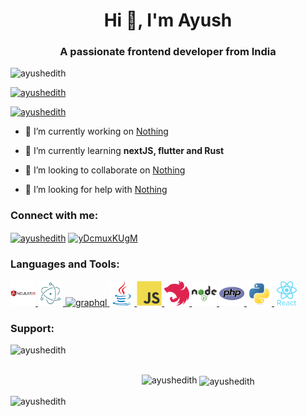 <h1 align="center">Hi 👋, I'm Ayush</h1>
<h3 align="center">A passionate frontend developer from India</h3>

<p align="left"> <img src="https://komarev.com/ghpvc/?username=ayushedith&label=Profile%20views&color=0e75b6&style=flat" alt="ayushedith" /> </p>

<p align="left"> <a href="https://github.com/ryo-ma/github-profile-trophy"><img src="https://github-profile-trophy.vercel.app/?username=ayushedith" alt="ayushedith" /></a> </p>

<p align="left"> <a href="https://twitter.com/ayushedith" target="blank"><img src="https://img.shields.io/twitter/follow/ayushedith?logo=twitter&style=for-the-badge" alt="ayushedith" /></a> </p>

- 🔭 I’m currently working on [Nothing](https://ko-fi.com/ayushedith)

- 🌱 I’m currently learning **nextJS, flutter and Rust**

- 👯 I’m looking to collaborate on [Nothing](https://ko-fi.com/ayushedith)

- 🤝 I’m looking for help with [Nothing](https://ko-fi.com/ayushedith)

<h3 align="left">Connect with me:</h3>
<p align="left">
<a href="https://twitter.com/ayushedith" target="blank"><img align="center" src="https://raw.githubusercontent.com/rahuldkjain/github-profile-readme-generator/master/src/images/icons/Social/twitter.svg" alt="ayushedith" height="30" width="40" /></a>
<a href="https://discord.gg/yDcmuxKUgM" target="blank"><img align="center" src="https://raw.githubusercontent.com/rahuldkjain/github-profile-readme-generator/master/src/images/icons/Social/discord.svg" alt="yDcmuxKUgM" height="30" width="40" /></a>
</p>

<h3 align="left">Languages and Tools:</h3>
<p align="left"> <a href="https://angular.io" target="_blank" rel="noreferrer"> <img src="https://raw.githubusercontent.com/devicons/devicon/master/icons/angularjs/angularjs-original-wordmark.svg" alt="angularjs" width="40" height="40"/> </a> <a href="https://www.electronjs.org" target="_blank" rel="noreferrer"> <img src="https://raw.githubusercontent.com/devicons/devicon/master/icons/electron/electron-original.svg" alt="electron" width="40" height="40"/> </a> <a href="https://graphql.org" target="_blank" rel="noreferrer"> <img src="https://www.vectorlogo.zone/logos/graphql/graphql-icon.svg" alt="graphql" width="40" height="40"/> </a> <a href="https://www.java.com" target="_blank" rel="noreferrer"> <img src="https://raw.githubusercontent.com/devicons/devicon/master/icons/java/java-original.svg" alt="java" width="40" height="40"/> </a> <a href="https://developer.mozilla.org/en-US/docs/Web/JavaScript" target="_blank" rel="noreferrer"> <img src="https://raw.githubusercontent.com/devicons/devicon/master/icons/javascript/javascript-original.svg" alt="javascript" width="40" height="40"/> </a> <a href="https://nestjs.com/" target="_blank" rel="noreferrer"> <img src="https://raw.githubusercontent.com/devicons/devicon/master/icons/nestjs/nestjs-plain.svg" alt="nestjs" width="40" height="40"/> </a> <a href="https://nodejs.org" target="_blank" rel="noreferrer"> <img src="https://raw.githubusercontent.com/devicons/devicon/master/icons/nodejs/nodejs-original-wordmark.svg" alt="nodejs" width="40" height="40"/> </a> <a href="https://www.php.net" target="_blank" rel="noreferrer"> <img src="https://raw.githubusercontent.com/devicons/devicon/master/icons/php/php-original.svg" alt="php" width="40" height="40"/> </a> <a href="https://www.python.org" target="_blank" rel="noreferrer"> <img src="https://raw.githubusercontent.com/devicons/devicon/master/icons/python/python-original.svg" alt="python" width="40" height="40"/> </a> <a href="https://reactjs.org/" target="_blank" rel="noreferrer"> <img src="https://raw.githubusercontent.com/devicons/devicon/master/icons/react/react-original-wordmark.svg" alt="react" width="40" height="40"/> </a> </p>

<h3 align="left">Support:</h3>
<p><a href="https://ko-fi.com/ayushedith"> <img align="left" src="https://cdn.ko-fi.com/cdn/kofi3.png?v=3" height="50" width="210" alt="ayushedith" /></a></p><br><br>

<p><img align="left" src="https://github-readme-stats.vercel.app/api/top-langs?username=ayushedith&show_icons=true&locale=en&layout=compact" alt="ayushedith" /></p>

<p>&nbsp;<img align="center" src="https://github-readme-stats.vercel.app/api?username=ayushedith&show_icons=true&locale=en" alt="ayushedith" /></p>

<p><img align="center" src="https://github-readme-streak-stats.herokuapp.com/?user=ayushedith&" alt="ayushedith" /></p>
